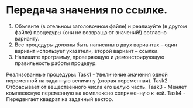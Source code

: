 Передача значения
по ссылке.
===========
1. Объявите (в отельном заголовочном файле) и реализуйте (в другом файле)
процедуры (они не возвращают значений!) согласно варианту.
2. Все процедуры должны быть написаны в двух вариантах – один вариант использует
указатели, второй вариант – ссылки.
3. Напишите программу, проверяющую и демонстрирующую правильность работы
процедур.

Реализованные процедуры:
Task1 - Увеличение значения одной переменной на заданную величину (вторая
переменная).
Task2 - Отбрасывает от вещественного числа его целую часть.
Task3 - Меняет комплексную переменную на комплексно сопряженную к ней.
Task4 - Передвигает квадрат на заданный вектор.
